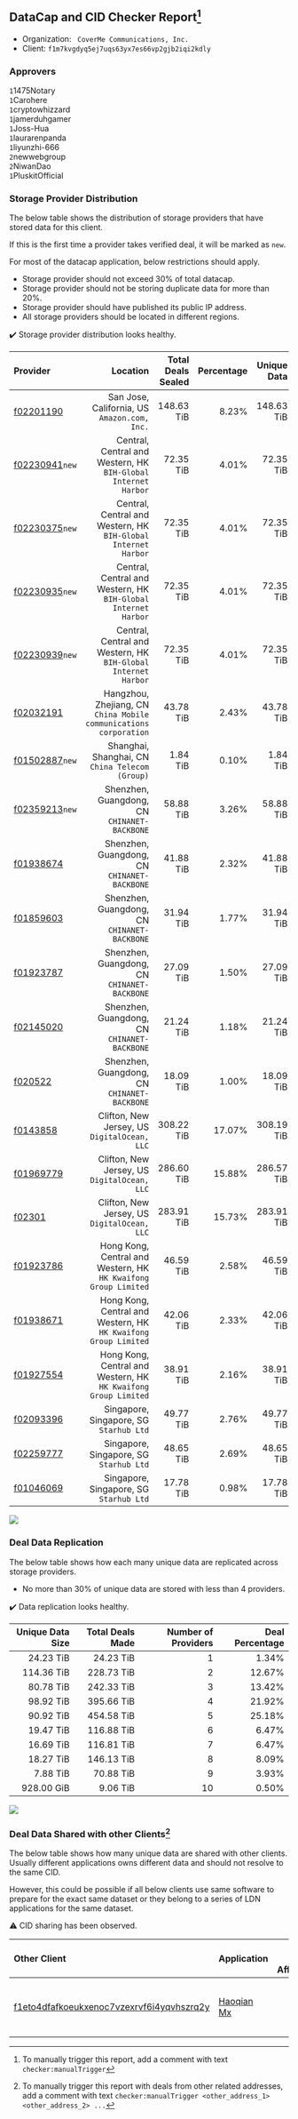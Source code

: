 ## DataCap and CID Checker Report[^1]
 - Organization: ` CoverMe Communications, Inc.`
 - Client: `f1m7kvgdyq5ej7uqs63yx7es66vp2gjb2iqi2kdly`
### Approvers
`1`1475Notary<br/>`1`Carohere<br/>`1`cryptowhizzard<br/>`1`jamerduhgamer<br/>`1`Joss-Hua<br/>`1`laurarenpanda<br/>`1`liyunzhi-666<br/>`2`newwebgroup<br/>`2`NiwanDao<br/>`1`PluskitOfficial


### Storage Provider Distribution
The below table shows the distribution of storage providers that have stored data for this client.

If this is the first time a provider takes verified deal, it will be marked as `new`.

For most of the datacap application, below restrictions should apply.
 - Storage provider should not exceed 30% of total datacap.
 - Storage provider should not be storing duplicate data for more than 20%.
 - Storage provider should have published its public IP address.
 - All storage providers should be located in different regions.

✔️ Storage provider distribution looks healthy.

| Provider                                                    |                                                             Location | Total Deals Sealed | Percentage | Unique Data | Duplicate Deals |
| :---------------------------------------------------------- | -------------------------------------------------------------------: | -----------------: | ---------: | ----------: | --------------: |
| [f02201190](https://filfox.info/en/address/f02201190)       |                      San Jose, California, US<br/>`Amazon.com, Inc.` |         148.63 TiB |      8.23% |  148.63 TiB |           0.00% |
| [f02230941](https://filfox.info/en/address/f02230941)`new`  |    Central, Central and Western, HK<br/>`BIH-Global Internet Harbor` |          72.35 TiB |      4.01% |   72.35 TiB |           0.00% |
| [f02230375](https://filfox.info/en/address/f02230375)`new`  |    Central, Central and Western, HK<br/>`BIH-Global Internet Harbor` |          72.35 TiB |      4.01% |   72.35 TiB |           0.00% |
| [f02230935](https://filfox.info/en/address/f02230935)`new`  |    Central, Central and Western, HK<br/>`BIH-Global Internet Harbor` |          72.35 TiB |      4.01% |   72.35 TiB |           0.00% |
| [f02230939](https://filfox.info/en/address/f02230939)`new`  |    Central, Central and Western, HK<br/>`BIH-Global Internet Harbor` |          72.35 TiB |      4.01% |   72.35 TiB |           0.00% |
| [f02032191](https://filfox.info/en/address/f02032191)       | Hangzhou, Zhejiang, CN<br/>`China Mobile communications corporation` |          43.78 TiB |      2.43% |   43.78 TiB |           0.00% |
| [f01502887](https://filfox.info/en/address/f01502887)`new`  |                   Shanghai, Shanghai, CN<br/>`China Telecom (Group)` |           1.84 TiB |      0.10% |    1.84 TiB |           0.00% |
| [f02359213](https://filfox.info/en/address/f02359213)`new`  |                      Shenzhen, Guangdong, CN<br/>`CHINANET-BACKBONE` |          58.88 TiB |      3.26% |   58.88 TiB |           0.00% |
| [f01938674](https://filfox.info/en/address/f01938674)       |                      Shenzhen, Guangdong, CN<br/>`CHINANET-BACKBONE` |          41.88 TiB |      2.32% |   41.88 TiB |           0.00% |
| [f01859603](https://filfox.info/en/address/f01859603)       |                      Shenzhen, Guangdong, CN<br/>`CHINANET-BACKBONE` |          31.94 TiB |      1.77% |   31.94 TiB |           0.00% |
| [f01923787](https://filfox.info/en/address/f01923787)       |                      Shenzhen, Guangdong, CN<br/>`CHINANET-BACKBONE` |          27.09 TiB |      1.50% |   27.09 TiB |           0.00% |
| [f02145020](https://filfox.info/en/address/f02145020)       |                      Shenzhen, Guangdong, CN<br/>`CHINANET-BACKBONE` |          21.24 TiB |      1.18% |   21.24 TiB |           0.00% |
| [f020522](https://filfox.info/en/address/f020522)           |                      Shenzhen, Guangdong, CN<br/>`CHINANET-BACKBONE` |          18.09 TiB |      1.00% |   18.09 TiB |           0.00% |
| [f0143858](https://filfox.info/en/address/f0143858)         |                      Clifton, New Jersey, US<br/>`DigitalOcean, LLC` |         308.22 TiB |     17.07% |  308.19 TiB |           0.01% |
| [f01969779](https://filfox.info/en/address/f01969779)       |                      Clifton, New Jersey, US<br/>`DigitalOcean, LLC` |         286.60 TiB |     15.88% |  286.57 TiB |           0.01% |
| [f02301](https://filfox.info/en/address/f02301)             |                      Clifton, New Jersey, US<br/>`DigitalOcean, LLC` |         283.91 TiB |     15.73% |  283.91 TiB |           0.00% |
| [f01923786](https://filfox.info/en/address/f01923786)       |   Hong Kong, Central and Western, HK<br/>`HK Kwaifong Group Limited` |          46.59 TiB |      2.58% |   46.59 TiB |           0.00% |
| [f01938671](https://filfox.info/en/address/f01938671)       |   Hong Kong, Central and Western, HK<br/>`HK Kwaifong Group Limited` |          42.06 TiB |      2.33% |   42.06 TiB |           0.00% |
| [f01927554](https://filfox.info/en/address/f01927554)       |   Hong Kong, Central and Western, HK<br/>`HK Kwaifong Group Limited` |          38.91 TiB |      2.16% |   38.91 TiB |           0.00% |
| [f02093396](https://filfox.info/en/address/f02093396)       |                           Singapore, Singapore, SG<br/>`Starhub Ltd` |          49.77 TiB |      2.76% |   49.77 TiB |           0.00% |
| [f02259777](https://filfox.info/en/address/f02259777)       |                           Singapore, Singapore, SG<br/>`Starhub Ltd` |          48.65 TiB |      2.69% |   48.65 TiB |           0.00% |
| [f01046069](https://filfox.info/en/address/f01046069)       |                           Singapore, Singapore, SG<br/>`Starhub Ltd` |          17.78 TiB |      0.98% |   17.78 TiB |           0.00% |

<img src="https://raw.githubusercontent.com/data-preservation-programs/filplus-checker-assets/main/filecoin-project/filecoin-plus-large-datasets/issues/1248/1699953266204.png"/>

### Deal Data Replication
The below table shows how each many unique data are replicated across storage providers.

- No more than 30% of unique data are stored with less than 4 providers.

✔️ Data replication looks healthy.

| Unique Data Size | Total Deals Made | Number of Providers | Deal Percentage |
| ---------------: | ---------------: | ------------------: | --------------: |
|        24.23 TiB |        24.23 TiB |                   1 |           1.34% |
|       114.36 TiB |       228.73 TiB |                   2 |          12.67% |
|        80.78 TiB |       242.33 TiB |                   3 |          13.42% |
|        98.92 TiB |       395.66 TiB |                   4 |          21.92% |
|        90.92 TiB |       454.58 TiB |                   5 |          25.18% |
|        19.47 TiB |       116.88 TiB |                   6 |           6.47% |
|        16.69 TiB |       116.81 TiB |                   7 |           6.47% |
|        18.27 TiB |       146.13 TiB |                   8 |           8.09% |
|         7.88 TiB |        70.88 TiB |                   9 |           3.93% |
|       928.00 GiB |         9.06 TiB |                  10 |           0.50% |

<img src="https://raw.githubusercontent.com/data-preservation-programs/filplus-checker-assets/main/filecoin-project/filecoin-plus-large-datasets/issues/1248/1699953266897.png"/>

### Deal Data Shared with other Clients[^3]
The below table shows how many unique data are shared with other clients.
Usually different applications owns different data and should not resolve to the same CID.

However, this could be possible if all below clients use same software to prepare for the exact same dataset or they belong to a series of LDN applications for the same dataset.

⚠️ CID sharing has been observed.

| Other Client                                                                                                          | Application                                                                                | Total Deals Affected | Unique CIDs | Approvers                                                                     |
| :-------------------------------------------------------------------------------------------------------------------- | :----------------------------------------------------------------------------------------- | -------------------: | ----------: | :---------------------------------------------------------------------------- |
| [f1eto4dfafkoeukxenoc7vzexrvf6i4yqvhszrq2y](https://filfox.info/en/address/f1eto4dfafkoeukxenoc7vzexrvf6i4yqvhszrq2y) | [ Haoqian Mx](https://github.com/filecoin-project/filecoin-plus-large-datasets/issues/308) |            32.00 GiB |           1 | `1`1ane-1<br/>`3`kernelogic<br/>`1`newwebgroup<br/>`2`NiwanDao<br/>`3`psh0691 |

[^1]: To manually trigger this report, add a comment with text `checker:manualTrigger`

[^2]: Deals from those addresses are combined into this report as they are specified with `checker:manualTrigger`

[^3]: To manually trigger this report with deals from other related addresses, add a comment with text `checker:manualTrigger <other_address_1> <other_address_2> ...`
